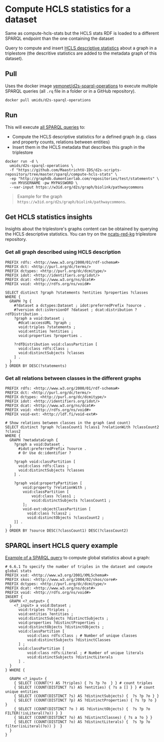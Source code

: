 # Compute HCLS statistics for a dataset

Same as compute-hcls-stats but the HCLS stats RDF is loaded to a different SPARQL endpoint than the one containing the dataset

Query to compute and insert [HCLS descriptive statistics](https://www.w3.org/TR/hcls-dataset) about a graph in a triplestore (the descritive statistics are added to the metadata graph of this dataset).

## Pull

Uses the docker image [vemonet/d2s-sparql-operations](https://hub.docker.com/r/umids/d2s-sparql-operations) to execute multiple SPARQL queries (all `.rq` file in a folder or in a GitHub repository).

```shell
docker pull umids/d2s-sparql-operations
```

## Run

This will execute [all SPARQL queries](https://github.com/MaastrichtU-IDS/d2s-scripts-repository/tree/master/sparql/compute-hcls-stats) to:

* Compute the HCLS descriptive statistics for a defined graph (e.g. class and property counts, relations between entities) 
* Insert them in the HCLS metadata that describes this graph in the triplestore

```shell
docker run -d \
  umids/d2s-sparql-operations \
  -f "https://github.com/MaastrichtU-IDS/d2s-scripts-repository/tree/master/sparql/compute-hcls-stats" \
  -ep "http://graphdb.dumontierlab.com/repositories/test/statements" \
  -un MYUSERNAME -pw MYPASSWORD \
  --var-input https://w3id.org/d2s/graph/biolink/pathwaycommons
```

> Example for the graph `https://w3id.org/d2s/graph/biolink/pathwaycommons`.

## Get HCLS statistics insights

Insights about the triplestore's graphs content can be obtained by querying the HCLS descriptive statistics. You can try on  the [ncats-red-kg](http://graphdb.dumontierlab.com/sparql) triplestore repository.

### Get all graph described using HCLS description 

```SPARQL
PREFIX rdfs: <http://www.w3.org/2000/01/rdf-schema#>
PREFIX dct: <http://purl.org/dc/terms/>
PREFIX dctypes: <http://purl.org/dc/dcmitype/>
PREFIX idot: <http://identifiers.org/idot/>
PREFIX dcat: <http://www.w3.org/ns/dcat#>
PREFIX void: <http://rdfs.org/ns/void#>

SELECT distinct ?graph ?statements ?entities ?properties ?classes
WHERE {
  GRAPH ?g {
    #?dataset a dctypes:Dataset ; idot:preferredPrefix ?source .
    #?version dct:isVersionOf ?dataset ; dcat:distribution ?rdfDistribution .
    ?graph a void:Dataset ; 
      #dcat:accessURL ?graph ; 
      void:triples ?statements ;
      void:entities ?entities ;
      void:properties ?properties .

    ?rdfDistribution void:classPartition [
      void:class rdfs:Class ;
      void:distinctSubjects ?classes
    ] .
  } 
} ORDER BY DESC(?statements)
```

### Get all relations between classes in the different graphs

```SPARQL
PREFIX rdfs: <http://www.w3.org/2000/01/rdf-schema#>
PREFIX dct: <http://purl.org/dc/terms/>
PREFIX dctypes: <http://purl.org/dc/dcmitype/>
PREFIX idot: <http://identifiers.org/idot/>
PREFIX dcat: <http://www.w3.org/ns/dcat#>
PREFIX void: <http://rdfs.org/ns/void#>
PREFIX void-ext: <http://ldf.fi/void-ext#>

# Show relations between classes in the graph (and count)
SELECT distinct ?graph ?classCount1 ?class1 ?relationWith ?classCount2 ?class2
WHERE {
  GRAPH ?metadataGraph {
    ?graph a void:Dataset .
      #idot:preferredPrefix ?source .
      # Or Use dc:identifier ?

    ?graph void:classPartition [
      void:class rdfs:Class ;
      void:distinctSubjects ?classes
    ] .

    ?graph void:propertyPartition [
        void:property ?relationWith ;
        void:classPartition [
            void:class ?class1 ;
            void:distinctSubjects ?classCount1 ;
        ];
        void-ext:objectClassPartition [
          void:class ?class2 ;
          void:distinctObjects ?classCount2 ;
    ]] . 
  } 
} ORDER BY ?source DESC(?classCount1) DESC(?classCount2)
```

## SPARQL insert HCLS query example

[Example of a SPARQL query](https://github.com/MaastrichtU-IDS/d2s-scripts-repository/blob/master/sparql/compute-hcls-stats/1_1_global_stats_counts.rq) to compute global statistics about a graph:

```SPARQL
# 6.6.1 To specify the number of triples in the dataset and compute global stats
PREFIX xsd: <http://www.w3.org/2001/XMLSchema#>
PREFIX skos: <http://www.w3.org/2004/02/skos/core#>
PREFIX dctypes: <http://purl.org/dc/dcmitype/>
PREFIX dcat: <http://www.w3.org/ns/dcat#>
PREFIX void: <http://rdfs.org/ns/void#>
INSERT {
  GRAPH <?_output> {
    <?_input> a void:Dataset ;
      void:triples ?triples ;
      void:entities ?entities ;
      void:distinctSubjects ?distinctSubjects ;
      void:properties ?distinctProperties ;
      void:distinctObjects ?distinctObjects ;
      void:classPartition [
          void:class rdfs:Class ; # Number of unique classes
          void:distinctSubjects ?distinctClasses 
      ] ;
      void:classPartition [
          void:class rdfs:Literal ; # Number of unique literals
          void:distinctSubjects ?distinctLiterals 
      ] .
  }
} WHERE { 

  GRAPH <?_input> {
    { SELECT (COUNT(*) AS ?triples) { ?s ?p ?o  } } # count triples
    { SELECT (COUNT(DISTINCT ?s) AS ?entities) { ?s a [] } } # count unique entities
    { SELECT (COUNT(DISTINCT ?s) AS ?distinctSubjects) {  ?s ?p ?o } }
    { SELECT (COUNT(DISTINCT ?p) AS ?distinctProperties) { ?s ?p ?o } }
    { SELECT (COUNT(DISTINCT ?o ) AS ?distinctObjects) {  ?s ?p ?o  FILTER(!isLiteral(?o)) } }
    { SELECT (COUNT(DISTINCT ?o) AS ?distinctClasses) { ?s a ?o } }
    { SELECT (COUNT(DISTINCT ?o) AS ?distinctLiterals) {  ?s ?p ?o  filter(isLiteral(?o)) }  }
  }
}
```

